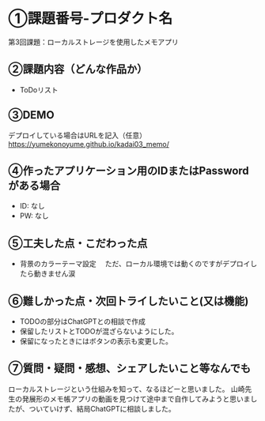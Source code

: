 # ①課題番号-プロダクト名

第3回課題：ローカルストレージを使用したメモアプリ

## ②課題内容（どんな作品か）

- ToDoリスト

## ③DEMO

デプロイしている場合はURLを記入（任意）
https://yumekonoyume.github.io/kadai03_memo/

## ④作ったアプリケーション用のIDまたはPasswordがある場合

- ID: なし
- PW: なし

## ⑤工夫した点・こだわった点

- 背景のカラーテーマ設定
　ただ、ローカル環境では動くのですがデプロイしたら動きません涙

## ⑥難しかった点・次回トライしたいこと(又は機能)

- TODOの部分はChatGPTとの相談で作成
- 保留したリストとTODOが混ざらないようにした。
- 保留になったときにはボタンの表示も変更した。

## ⑦質問・疑問・感想、シェアしたいこと等なんでも

ローカルストレージという仕組みを知って、なるほどーと思いました。
山崎先生の発展形のメモ帳アプリの動画を見つけて途中まで自作してみようと思いましたが、ついていけず、結局ChatGPTに相談しました。

